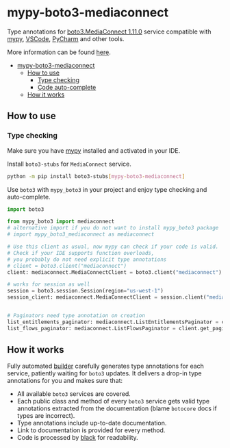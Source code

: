# mypy-boto3-mediaconnect

Type annotations for
[boto3.MediaConnect 1.11.0](https://boto3.amazonaws.com/v1/documentation/api/1.11.0/reference/services/mediaconnect.html#MediaConnect) service
compatible with [mypy](https://github.com/python/mypy), [VSCode](https://code.visualstudio.com/),
[PyCharm](https://www.jetbrains.com/pycharm/) and other tools.

More information can be found [here](https://vemel.github.io/mypy_boto3/).

- [mypy-boto3-mediaconnect](#mypy-boto3-mediaconnect)
  - [How to use](#how-to-use)
    - [Type checking](#type-checking)
    - [Code auto-complete](#code-auto-complete)
  - [How it works](#how-it-works)

## How to use

### Type checking

Make sure you have [mypy](https://github.com/python/mypy) installed and activated in your IDE.

Install `boto3-stubs` for `MediaConnect` service.

```bash
python -m pip install boto3-stubs[mypy-boto3-mediaconnect]
```

Use `boto3` with `mypy_boto3` in your project and enjoy type checking and auto-complete.

```python
import boto3

from mypy_boto3 import mediaconnect
# alternative import if you do not want to install mypy_boto3 package
# import mypy_boto3_mediaconnect as mediaconnect

# Use this client as usual, now mypy can check if your code is valid.
# Check if your IDE supports function overloads,
# you probably do not need explicit type annotations
# client = boto3.client("mediaconnect")
client: mediaconnect.MediaConnectClient = boto3.client("mediaconnect")

# works for session as well
session = boto3.session.Session(region="us-west-1")
session_client: mediaconnect.MediaConnectClient = session.client("mediaconnect")


# Paginators need type annotation on creation
list_entitlements_paginator: mediaconnect.ListEntitlementsPaginator = client.get_paginator("list_entitlements")
list_flows_paginator: mediaconnect.ListFlowsPaginator = client.get_paginator("list_flows")
```

## How it works

Fully automated [builder](https://github.com/vemel/mypy_boto3) carefully generates
type annotations for each service, patiently waiting for `boto3` updates. It delivers
a drop-in type annotations for you and makes sure that:

- All available `boto3` services are covered.
- Each public class and method of every `boto3` service gets valid type annotations
  extracted from the documentation (blame `botocore` docs if types are incorrect).
- Type annotations include up-to-date documentation.
- Link to documentation is provided for every method.
- Code is processed by [black](https://github.com/psf/black) for readability.